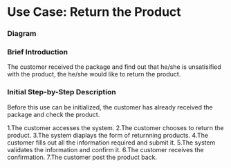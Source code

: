 # Use Case: Return the Product


### Diagram


### Brief Introduction
The customer received the package and find out that he/she is unsatisified with the product, the he/she would like to return the product.


### Initial Step-by-Step Description
Before this use can be initialized, the customer has already received the package and check the product.


1.The customer accesses the system. 
2.The customer chooses to return the product. 
3.The system diaplays the form of returnning products. 
4.The customer fills out all the information required and submit it. 
5.The system validates the information and confirm it. 
6.The customer receives the confirmation. 
7.The customer post the product back.  
